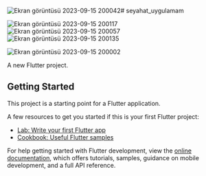 ![Ekran görüntüsü 2023-09-15 200042](https://github.com/Bertugvatansever/Seyahat_Uygulamam_Flutter/assets/79909762/bc8a00d7-2e40-4851-b7fc-5d07343176e6)# seyahat_uygulamam

![Ekran görüntüsü 2023-09-15 200117](https://github.com/Bertugvatansever/Seyahat_Uygulamam_Flutter/assets/79909762/5f36cb57-2b8a-443b-af54-43872b3bf6b1)![Ekran görüntüsü 2023-09-15 200057](https://github.com/Bertugvatansever/Seyahat_Uygulamam_Flutter/assets/79909762/5760e746-29d5-442e-84d5-917cfa6421ad)
![Ekran görüntüsü 2023-09-15 200135](https://github.com/Bertugvatansever/Seyahat_Uygulamam_Flutter/assets/79909762/55fc7584-0c4d-4005-b053-d96abf4cb273)

![Ekran görüntüsü 2023-09-15 200002](https://github.com/Bertugvatansever/Seyahat_Uygulamam_Flutter/assets/79909762/19ad937d-32b7-43f0-a2f9-66ff41c06c45)









A new Flutter project.

## Getting Started

This project is a starting point for a Flutter application.

A few resources to get you started if this is your first Flutter project:

- [Lab: Write your first Flutter app](https://docs.flutter.dev/get-started/codelab)
- [Cookbook: Useful Flutter samples](https://docs.flutter.dev/cookbook)

For help getting started with Flutter development, view the
[online documentation](https://docs.flutter.dev/), which offers tutorials,
samples, guidance on mobile development, and a full API reference.
